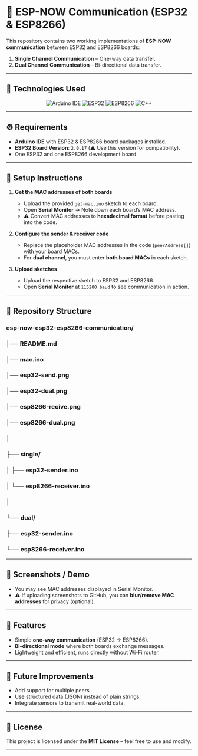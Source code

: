 # 📡 ESP-NOW Communication (ESP32 & ESP8266)

This repository contains two working implementations of **ESP-NOW communication** between ESP32 and ESP8266 boards:  
1. **Single Channel Communication** – One-way data transfer.  
2. **Dual Channel Communication** – Bi-directional data transfer.

---

## 🚀 Technologies Used
<div align="center">

![Arduino IDE](https://img.shields.io/badge/Arduino_IDE-00979D?style=for-the-badge&logo=arduino&logoColor=white)
![ESP32](https://img.shields.io/badge/ESP32-000000?style=for-the-badge&logo=espressif&logoColor=white)
![ESP8266](https://img.shields.io/badge/ESP8266-4B8BBE?style=for-the-badge&logo=espressif&logoColor=white)
![C++](https://img.shields.io/badge/C++-00599C?style=for-the-badge&logo=cplusplus&logoColor=white)

</div>

---

## ⚙️ Requirements

- **Arduino IDE** with ESP32 & ESP8266 board packages installed.  
- **ESP32 Board Version**: `2.0.17` (⚠️ Use this version for compatibility).  
- One ESP32 and one ESP8266 development board.  

---

## 📌 Setup Instructions

1. **Get the MAC addresses of both boards**  
   - Upload the provided `get-mac.ino` sketch to each board.  
   - Open **Serial Monitor** → Note down each board’s MAC address.  
   - ⚠️ Convert MAC addresses to **hexadecimal format** before pasting into the code.

2. **Configure the sender & receiver code**  
   - Replace the placeholder MAC addresses in the code (`peerAddress[]`) with your board MACs.  
   - For **dual channel**, you must enter **both board MACs** in each sketch.

3. **Upload sketches**  
   - Upload the respective sketch to ESP32 and ESP8266.  
   - Open **Serial Monitor** at `115200 baud` to see communication in action.

---

## 📂 Repository Structure
### esp-now-esp32-esp8266-communication/
### │── README.md
### │── mac.ino
### │── esp32-send.png
### │── esp32-dual.png
### │── esp8266-recive.png
### │── esp8266-dual.png
### │
### ├── single/
### │   ├── esp32-sender.ino
### │   └── esp8266-receiver.ino
### │
### └── dual/
###    ├── esp32-sender.ino
###    └── esp8266-receiver.ino



---

## 📸 Screenshots / Demo

- You may see MAC addresses displayed in Serial Monitor.  
- ⚠️ If uploading screenshots to GitHub, you can **blur/remove MAC addresses** for privacy (optional).

---

## 🧩 Features

- Simple **one-way communication** (ESP32 → ESP8266).  
- **Bi-directional mode** where both boards exchange messages.  
- Lightweight and efficient, runs directly without Wi-Fi router.  

---

## 🔮 Future Improvements

- Add support for multiple peers.  
- Use structured data (JSON) instead of plain strings.  
- Integrate sensors to transmit real-world data.

---

## 📜 License
This project is licensed under the **MIT License** – feel free to use and modify.

---


